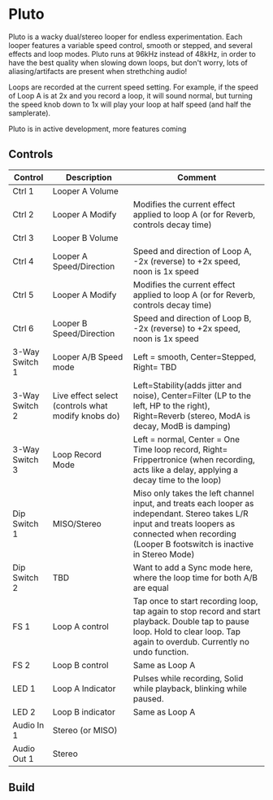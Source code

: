 # Pluto

Pluto is a wacky dual/stereo looper for endless experimentation. Each looper features a variable speed control, smooth or stepped,
and several effects and loop modes. Pluto runs at 96kHz instead of 48kHz, in order to have the best quality when slowing down loops,
but don't worry, lots of aliasing/artifacts are present when strethching audio!

Loops are recorded at the current speed setting. For example, if the speed of Loop A is at 2x and you record a loop, it will sound normal, but turning the speed 
knob down to 1x will play your loop at half speed (and half the samplerate). 

Pluto is in active development, more features coming 

## Controls

| Control | Description | Comment |
| --- | --- | --- |
| Ctrl 1 | Looper A Volume |  |
| Ctrl 2 | Looper A Modify | Modifies the current effect applied to loop A (or for Reverb, controls decay time) |
| Ctrl 3 | Looper B Volume |  |
| Ctrl 4 | Looper A Speed/Direction | Speed and direction of Loop A, -2x (reverse) to +2x speed, noon is 1x speed |
| Ctrl 5 | Looper A Modify | Modifies the current effect applied to loop A (or for Reverb, controls decay time) |
| Ctrl 6 | Looper B Speed/Direction | Speed and direction of Loop B, -2x (reverse) to +2x speed, noon is 1x speed |  |
| 3-Way Switch 1 | Looper A/B Speed mode | Left = smooth, Center=Stepped, Right= TBD |
| 3-Way Switch 2 | Live effect select (controls what modify knobs do) | Left=Stability(adds jitter and noise), Center=Filter (LP to the left, HP to the right), Right=Reverb (stereo, ModA is decay, ModB is damping) |
| 3-Way Switch 3 | Loop Record Mode | Left = normal, Center = One Time loop record, Right= Frippertronice (when recording, acts like a delay, applying a decay time to the loop) |
| Dip Switch 1 | MISO/Stereo | Miso only takes the left channel input, and treats each looper as independant. Stereo takes L/R input and treats loopers as connected when recording (Looper B footswitch is inactive in Stereo Mode) |
| Dip Switch 2 | TBD | Want to add a Sync mode here, where the loop time for both A/B are equal |
| FS 1 | Loop A control | Tap once to start recording loop, tap again to stop record and start playback. Double tap to pause loop. Hold to clear loop. Tap again to overdub. Currently no undo function. |
| FS 2 | Loop B control | Same as Loop A |
| LED 1 | Loop A Indicator | Pulses while recording, Solid while playback, blinking while paused. |
| LED 2 | Loop B indicator | Same as Loop A|
| Audio In 1 | Stereo (or MISO) |   |
| Audio Out 1 | Stereo |  |


## Build

